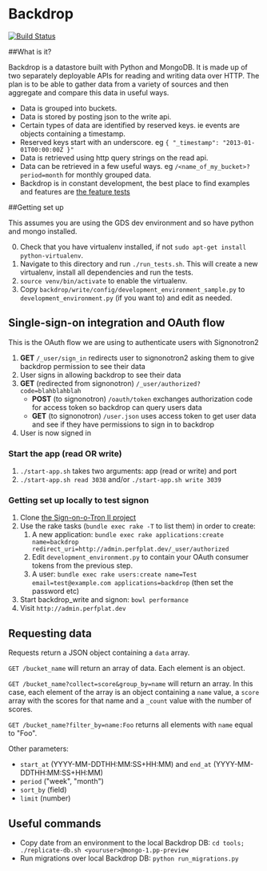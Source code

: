 # Backdrop

[![Build Status](https://travis-ci.org/alphagov/backdrop.png?branch=master)](https://travis-ci.org/alphagov/backdrop?branch=master)

##What is it?

Backdrop is a datastore built with Python and MongoDB. It is made up of two separately deployable APIs for reading and writing data over HTTP. The plan is to be able to gather data from a variety of sources and then aggregate and compare this data in useful ways.

- Data is grouped into buckets.
- Data is stored by posting json to the write api.
- Certain types of data are identified by reserved keys. ie events are objects containing a timestamp.
- Reserved keys start with an underscore. eg `{ "_timestamp": "2013-01-01T00:00:00Z }"`
- Data is retrieved using http query strings on the read api.
- Data can be retrieved in a few useful ways. eg `/<name_of_my_bucket>?period=month` for monthly grouped data.
- Backdrop is in constant development, the best place to find examples and features are [the feature tests](https://github.com/alphagov/backdrop/tree/master/features)

##Getting set up

This assumes you are using the GDS dev environment and so have python and mongo installed.

0. Check that you have virtualenv installed, if not ```sudo apt-get install python-virtualenv```.
1. Navigate to this directory and run ```./run_tests.sh```. This will
create a new virtualenv, install all dependencies and run the tests.
2. ```source venv/bin/activate``` to enable the virtualenv.
3. Copy `backdrop/write/config/development_environment_sample.py` to `development_environment.py`
(if you want to) and edit as needed.

## Single-sign-on integration and OAuth flow

This is the OAuth flow we are using to authenticate users with Signonotron2

1. **GET** `/_user/sign_in` redirects user to signonotron2 asking them to give backdrop permission to see their data
2. User signs in allowing backdrop to see their data
3. **GET** (redirected from signonotron) `/_user/authorized?code=blahblahblah`
    - **POST** (to signonotron) `/oauth/token` exchanges authorization code for access token so backdrop can query users data
    - **GET** (to signonotron) `/user.json` uses access token to get user data and see if they have permissions to sign in to backdrop
4. User is now signed in

### Start the app (read OR write)

1. `./start-app.sh` takes two arguments: app (read or write) and port
2. `./start-app.sh read 3038` and/or  `./start-app.sh write 3039`

### Getting set up locally to test signon

1. Clone [the Sign-on-o-Tron II project](https://github.com/alphagov/signonotron2)
2. Use the rake tasks (`bundle exec rake -T` to list them) in order to create:
    1. A new application: `bundle exec rake applications:create name=backdrop redirect_uri=http://admin.perfplat.dev/_user/authorized`
    3. Edit `development_environment.py` to contain your OAuth consumer tokens from the previous step.
    4. A user: `bundle exec rake users:create name=Test email=test@example.com applications=backdrop` (then set the password etc)
3. Start backdrop_write and signon: `bowl performance`
4. Visit `http://admin.perfplat.dev`

## Requesting data

Requests return a JSON object containing a `data` array.

`GET /bucket_name` will return an array of data. Each element is an object.

`GET /bucket_name?collect=score&group_by=name` will return an array. In this
case, each element of the array is an object containing a `name` value, a
`score` array with the scores for that name and a `_count` value with the
number of scores.

`GET /bucket_name?filter_by=name:Foo` returns all elements with `name` equal to "Foo".

Other parameters:

- `start_at` (YYYY-MM-DDTHH:MM:SS+HH:MM) and `end_at` (YYYY-MM-DDTHH:MM:SS+HH:MM)
- `period` ("week", "month")
- `sort_by` (field)
- `limit` (number)


## Useful commands

* Copy date from an environment to the local Backdrop DB: `cd tools; ./replicate-db.sh <youruser>@mongo-1.pp-preview`
* Run migrations over local Backdrop DB: `python run_migrations.py`
